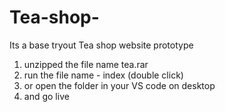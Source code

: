 # Tea-shop-
Its a base tryout Tea shop website  prototype 

1. unzipped  the file name tea.rar
2. run the file name - index (double click)
3. or open the folder in your VS code on desktop
4. and go live 
